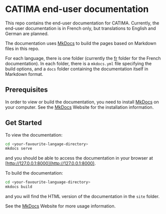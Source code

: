 # CATIMA end-user documentation

This repo contains the end-user documentation for CATIMA. Currently, the end-user documentation is in French only, but translations to English and German are planned.

The documentation uses [MkDocs](http://www.mkdocs.org/) to build the pages based on Markdown files in this repo.

For each language, there is one folder (currently the [fr](fr) folder for the French documentation). In each folder, there is a `mkdocs.yml` file specifying the build options, and a `docs` folder containing the documentation itself in Markdown format.

## Prerequisites

In order to view or build the documentation, you need to install [MkDocs](http://www.mkdocs.org/) on your computer. See the [MkDocs](http://www.mkdocs.org/) Website for the installation information.


## Get Started

To view the documentation:

```bash
cd <your-favourite-langage-directory>
mkdocs serve
```

and you should be able to access the documentation in your browser at [http://127.0.0.1:8000](http://127.0.0.1:8000).

To build the documentation:

```bash
cd <your-favourite-language-directory>
mkdocs build
```

and you will find the HTML version of the documentation in the `site` folder.

See the [MkDocs](http://www.mkdocs.org/) Website for more usage information.


